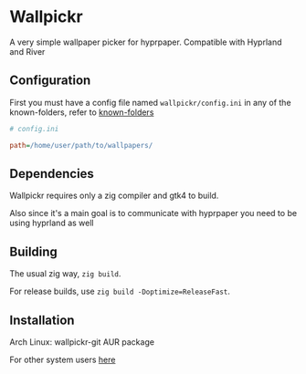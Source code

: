 # Wallpickr

A very simple wallpaper picker for hyprpaper.
Compatible with Hyprland and River

## Configuration

First you must have a config file named `wallpickr/config.ini` in any of the known-folders, refer to [known-folders](https://github.com/ziglibs/known-folders)

```ini
# config.ini

path=/home/user/path/to/wallpapers/
```

## Dependencies
Wallpickr requires only a zig compiler and gtk4 to build.

Also since it's a main goal is to communicate with hyprpaper you need to be using hyprland as well

## Building
The usual zig way, `zig build`.

For release builds, use `zig build -Doptimize=ReleaseFast`.

## Installation

Arch Linux: wallpickr-git AUR package

For other system users [here](https://wiki.archlinux.org/title/installation_guide)
